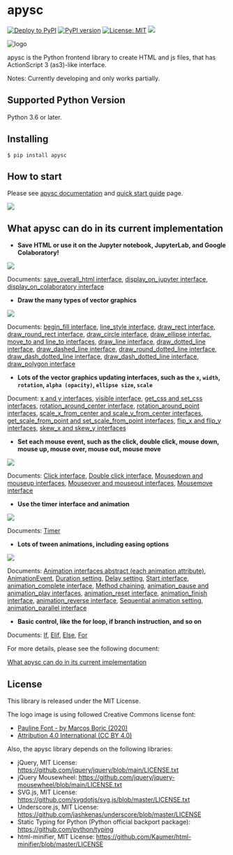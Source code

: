 # apysc

[![Deploy to PyPI](https://github.com/simon-ritchie/apysc/actions/workflows/deploy_to_pypi.yml/badge.svg)](https://github.com/simon-ritchie/apysc/actions/workflows/deploy_to_pypi.yml)
[![PyPI version](https://badge.fury.io/py/apysc.svg)](https://badge.fury.io/py/apysc)
[![License: MIT](https://img.shields.io/badge/License-MIT-yellow.svg)](https://github.com/simon-ritchie/apysc/blob/main/LICENSE)
![](https://byob.yarr.is/simon-ritchie/apysc/pytest_coverage)

![logo](https://github.com/simon-ritchie/apysc/blob/main/assets/logo_v1/logo_small_v1.png)

apysc is the Python frontend library to create HTML and js files, that has ActionScript 3 (as3)-like interface.

Notes: Currently developing and only works partially.

## Supported Python Version

Python 3.6 or later.

## Installing

```
$ pip install apysc
```

## How to start

Please see [apysc documentation](https://simon-ritchie.github.io/apysc/index.html) and [quick start guide](https://simon-ritchie.github.io/apysc/quick_start.html) page.

<a href="https://simon-ritchie.github.io/apysc/index.html"><img src="https://github.com/simon-ritchie/apysc/blob/main/assets/document_index_screenshot.png"></a>

## What apysc can do in its current implementation

- **Save HTML or use it on the Jupyter notebook, JupyterLab, and Google Colaboratory!**

![](https://github.com/simon-ritchie/apysc/blob/main/assets/jupyterlab_interface.png)

Documents: [save_overall_html interface](https://simon-ritchie.github.io/apysc/save_overall_html.html), [display_on_jupyter interface](https://simon-ritchie.github.io/apysc/display_on_jupyter.html), [display_on_colaboratory interface](https://simon-ritchie.github.io/apysc/display_on_colaboratory.html)

- **Draw the many types of vector graphics**

![](https://github.com/simon-ritchie/apysc/blob/main/assets/vector_graphics_samples.png)

Documents: [begin_fill interface](https://simon-ritchie.github.io/apysc/graphics_begin_fill.html), [line_style interface](https://simon-ritchie.github.io/apysc/graphics_line_style.html), [draw_rect interface](https://simon-ritchie.github.io/apysc/graphics_draw_rect.html), [draw_round_rect interface](https://simon-ritchie.github.io/apysc/graphics_draw_round_rect.html), [draw_circle interface](https://simon-ritchie.github.io/apysc/graphics_draw_circle.html), [draw_ellipse interfac](https://simon-ritchie.github.io/apysc/graphics_draw_ellipse.html), [move_to and line_to interfaces](https://simon-ritchie.github.io/apysc/graphics_move_to_and_line_to.html), [draw_line interface](https://simon-ritchie.github.io/apysc/graphics_draw_line.html), [draw_dotted_line interface](https://simon-ritchie.github.io/apysc/graphics_draw_dotted_line.html), [draw_dashed_line interface](https://simon-ritchie.github.io/apysc/graphics_draw_dashed_line.html), [draw_round_dotted_line interface](https://simon-ritchie.github.io/apysc/graphics_draw_round_dotted_line.html), [draw_dash_dotted_line interface](https://simon-ritchie.github.io/apysc/graphics_draw_dash_dotted_line.html), [draw_dash_dotted_line interface](https://simon-ritchie.github.io/apysc/graphics_draw_dash_dotted_line.html), [draw_polygon interface](https://simon-ritchie.github.io/apysc/graphics_draw_polygon.html)


- **Lots of the vector graphics updating interfaces, such as the `x`, `width`, `rotation`, `alpha (opacity)`, `ellipse size`, `scale`**

Document: [x and y interfaces](https://simon-ritchie.github.io/apysc/display_object_x_and_y.html), [visible interface](https://simon-ritchie.github.io/apysc/display_object_visible.html), [get_css and set_css interfaces](https://simon-ritchie.github.io/apysc/display_object_get_and_set_css.html), [rotation_around_center interface](https://simon-ritchie.github.io/apysc/graphics_base_rotation_around_center.html), [rotation_around_point interfaces](https://simon-ritchie.github.io/apysc/graphics_base_rotation_around_point.html), [scale_x_from_center and scale_y_from_center interfaces](https://simon-ritchie.github.io/apysc/graphics_base_scale_from_center.html), [get_scale_from_point and set_scale_from_point interfaces](https://simon-ritchie.github.io/apysc/graphics_base_scale_from_point.html), [flip_x and flip_y interfaces](https://simon-ritchie.github.io/apysc/graphics_base_flip_interfaces.html), [skew_x and skew_y interfaces](https://simon-ritchie.github.io/apysc/graphics_base_skew.html)

- **Set each mouse event, such as the click, double click, mouse down, mouse up, mouse over, mouse out, mouse move**

![](https://github.com/simon-ritchie/apysc/blob/main/assets/mouse_move.gif)

Documents: [Click interface](https://simon-ritchie.github.io/apysc/click.html), [Double click interface](https://simon-ritchie.github.io/apysc/dblclick.html), [Mousedown and mouseup interfaces](https://simon-ritchie.github.io/apysc/mousedown_and_mouseup.html), [Mouseover and mouseout interfaces](https://simon-ritchie.github.io/apysc/mouseover_and_mouseout.html), [Mousemove interface](https://simon-ritchie.github.io/apysc/mousemove.html)

- **Use the timer interface and animation**

![](https://github.com/simon-ritchie/apysc/blob/main/assets/rotation_and_alpha_animation.gif)

Documents: [Timer](https://simon-ritchie.github.io/apysc/timer.html)

- **Lots of tween animations, including easing options**

![](https://github.com/simon-ritchie/apysc/blob/main/assets/animation_interfaces_abstract.gif)

Documents: [Animation interfaces abstract (each animation attribute)](https://simon-ritchie.github.io/apysc/animation_interfaces_abstract.html), [AnimationEvent](https://simon-ritchie.github.io/apysc/animation_event.html), [Duration setting](https://simon-ritchie.github.io/apysc/animation_duration.html), [Delay setting](https://simon-ritchie.github.io/apysc/animation_delay.html), [Start interface](https://simon-ritchie.github.io/apysc/animation_base_start.html), [animation_complete interface](https://simon-ritchie.github.io/apysc/animation_complete.html), [Method chaining](https://simon-ritchie.github.io/apysc/animation_method_chaining.html), [animation_pause and animation_play interfaces](https://simon-ritchie.github.io/apysc/animation_pause_and_play.html), [animation_reset interface](https://simon-ritchie.github.io/apysc/animation_reset.html), [animation_finish interface](https://simon-ritchie.github.io/apysc/animation_finish.html), [animation_reverse interface](https://simon-ritchie.github.io/apysc/animation_reverse.html), [Sequential animation setting](https://simon-ritchie.github.io/apysc/sequential_animation.html), [animation_parallel interface](https://simon-ritchie.github.io/apysc/animation_parallel.html)


- **Basic control, like the for loop, if branch instruction, and so on**

Documents: [If](https://simon-ritchie.github.io/apysc/if.html), [Elif](https://simon-ritchie.github.io/apysc/elif.html), [Else](https://simon-ritchie.github.io/apysc/else.html), [For](https://simon-ritchie.github.io/apysc/for.html)

For more details, please see the following document:

[What apysc can do in its current implementation](https://simon-ritchie.github.io/apysc/what_apysc_can_do.html)

## License

This library is released under the MIT License.

The logo image is using followed Creative Commons license font:

- [Pauline Font - by Marcos Boric (2020)](https://www.behance.net/gallery/94972757/Pauline-Font)
- [Attribution 4.0 International (CC BY 4.0)](https://creativecommons.org/licenses/by/4.0/deed.en)

Also, the apysc library depends on the following libraries:

- jQuery, MIT License: https://github.com/jquery/jquery/blob/main/LICENSE.txt
- jQuery Mousewheel: https://github.com/jquery/jquery-mousewheel/blob/main/LICENSE.txt
- SVG.js, MIT License: https://github.com/svgdotjs/svg.js/blob/master/LICENSE.txt
- Underscore.js, MIT License: https://github.com/jashkenas/underscore/blob/master/LICENSE
- Static Typing for Python (Python official backport package): https://github.com/python/typing
- html-minifier, MIT License: https://github.com/Kaumer/html-minifier/blob/master/LICENSE